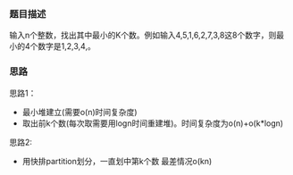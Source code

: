 ### 题目描述
输入n个整数，找出其中最小的K个数。例如输入4,5,1,6,2,7,3,8这8个数字，则最小的4个数字是1,2,3,4,。

### 思路

思路1：

- 最小堆建立(需要o(n)时间复杂度) 
- 取出前k个数(每次取需要用logn时间重建堆)。时间复杂度为o(n)+o(k*logn)

思路2:

- 用快排partition划分，一直划中第k个数 最差情况o(kn)

